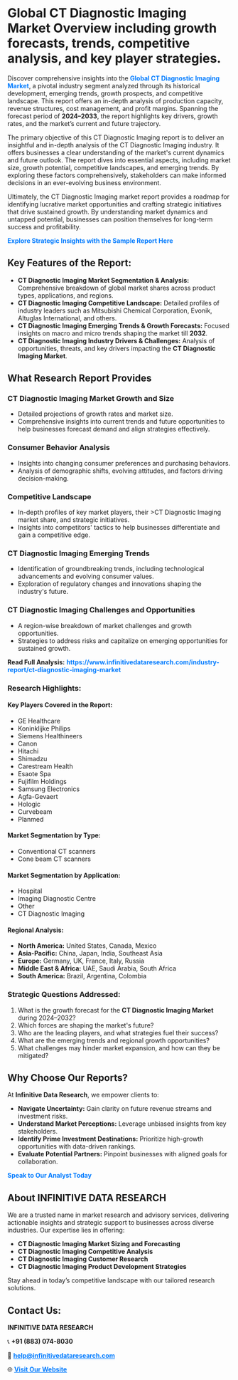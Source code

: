 <h1>Global CT Diagnostic Imaging Market Overview including growth forecasts, trends, competitive analysis, and key player strategies.</h1>
<p>
Discover comprehensive insights into the 
<a href="https://www.infinitivedataresearch.com/industry-report/ct-diagnostic-imaging-market" rel="dofollow" style="color: #007BFF; text-decoration: none;"><strong>Global CT Diagnostic Imaging Market</strong></a>, a pivotal industry segment analyzed through its historical development, emerging trends, growth prospects, and competitive landscape. This report offers an in-depth analysis of production capacity, revenue structures, cost management, and profit margins. Spanning the forecast period of <strong>2024–2033</strong>, the report highlights key drivers, growth rates, and the market’s current and future trajectory.
</p>
<p>
The primary objective of this CT Diagnostic Imaging report is to deliver an insightful and in-depth analysis of the CT Diagnostic Imaging industry. It offers businesses a clear understanding of the market's current dynamics and future outlook. The report dives into essential aspects, including market size, growth potential, competitive landscapes, and emerging trends. By exploring these factors comprehensively, stakeholders can make informed decisions in an ever-evolving business environment.
</p>
<p>
Ultimately, the CT Diagnostic Imaging market report provides a roadmap for identifying lucrative market opportunities and crafting strategic initiatives that drive sustained growth. By understanding market dynamics and untapped potential, businesses can position themselves for long-term success and profitability.
</p>
<p>
<a href="https://www.infinitivedataresearch.com/request-sample/reportId=102190" style="color: #007BFF; text-decoration: none;"><strong>Explore Strategic Insights with the Sample Report Here</strong></a>
</p>

<h2>Key Features of the Report:</h2>
<ul>
<li><strong>CT Diagnostic Imaging Market Segmentation & Analysis:</strong> Comprehensive breakdown of global market shares across product types, applications, and regions.</li>
<li><strong>CT Diagnostic Imaging Competitive Landscape:</strong> Detailed profiles of industry leaders such as Mitsubishi Chemical Corporation, Evonik, Altuglas International, and others.</li>
<li><strong>CT Diagnostic Imaging Emerging Trends & Growth Forecasts:</strong> Focused insights on macro and micro trends shaping the market till <strong>2032</strong>.</li>
<li><strong>CT Diagnostic Imaging Industry Drivers & Challenges:</strong> Analysis of opportunities, threats, and key drivers impacting the <strong>CT Diagnostic Imaging Market</strong>.</li>
</ul>

<h2>What Research Report Provides</h2>
<h3>CT Diagnostic Imaging Market Growth and Size</h3>
<ul>
<li>Detailed projections of growth rates and market size.</li>
<li>Comprehensive insights into current trends and future opportunities to help businesses forecast demand and align strategies effectively.</li>
</ul>

<h3>Consumer Behavior Analysis</h3>
<ul>
<li>Insights into changing consumer preferences and purchasing behaviors.</li>
<li>Analysis of demographic shifts, evolving attitudes, and factors driving decision-making.</li>
</ul>

<h3>Competitive Landscape</h3>
<ul>
<li>In-depth profiles of key market players, their >CT Diagnostic Imaging market share, and strategic initiatives.</li>
<li>Insights into competitors' tactics to help businesses differentiate and gain a competitive edge.</li>
</ul>

<h3>CT Diagnostic Imaging Emerging Trends</h3>
<ul>
<li>Identification of groundbreaking trends, including technological advancements and evolving consumer values.</li>
<li>Exploration of regulatory changes and innovations shaping the industry's future.</li>
</ul>

<h3>CT Diagnostic Imaging Challenges and Opportunities</h3>
<ul>
<li>A region-wise breakdown of market challenges and growth opportunities.</li>
<li>Strategies to address risks and capitalize on emerging opportunities for sustained growth.</li>
</ul>
<p><strong>Read Full Analysis:</strong> <a href="https://www.infinitivedataresearch.com/industry-report/ct-diagnostic-imaging-market" rel="dofollow" style="color: #007BFF; text-decoration: none;"><strong>https://www.infinitivedataresearch.com/industry-report/ct-diagnostic-imaging-market</strong></a></p>
<h3>Research Highlights:</h3>
<h4>Key Players Covered in the Report:</h4>
<ul><li>GE Healthcare</li><li>Koninklijke Philips</li><li>Siemens Healthineers</li><li>Canon</li><li>Hitachi</li><li>Shimadzu</li><li>Carestream Health</li><li>Esaote Spa</li><li>Fujifilm Holdings</li><li>Samsung Electronics</li><li>Agfa-Gevaert</li><li>Hologic</li><li>Curvebeam</li><li>Planmed</li></ul>
<h4>Market Segmentation by Type:</h4>
<ul><li>Conventional CT scanners</li><li>Cone beam CT scanners</li></ul>
<h4>Market Segmentation by Application:</h4>
<ul><li>Hospital</li><li>Imaging Diagnostic Centre</li><li>Other</li><li>CT Diagnostic Imaging</li></ul>

<h4>Regional Analysis:</h4>
<ul>
<li><strong>North America:</strong> United States, Canada, Mexico</li>
<li><strong>Asia-Pacific:</strong> China, Japan, India, Southeast Asia</li>
<li><strong>Europe:</strong> Germany, UK, France, Italy, Russia</li>
<li><strong>Middle East & Africa:</strong> UAE, Saudi Arabia, South Africa</li>
<li><strong>South America:</strong> Brazil, Argentina, Colombia</li>
</ul>

<h3>Strategic Questions Addressed:</h3>
<ol>
<li>What is the growth forecast for the <strong>CT Diagnostic Imaging Market</strong> during 2024–2032?</li>
<li>Which forces are shaping the market's future?</li>
<li>Who are the leading players, and what strategies fuel their success?</li>
<li>What are the emerging trends and regional growth opportunities?</li>
<li>What challenges may hinder market expansion, and how can they be mitigated?</li>
</ol>

<h2>Why Choose Our Reports?</h2>
<p>At <strong>Infinitive Data Research</strong>, we empower clients to:</p>
<ul>
<li><strong>Navigate Uncertainty:</strong> Gain clarity on future revenue streams and investment risks.</li>
<li><strong>Understand Market Perceptions:</strong> Leverage unbiased insights from key stakeholders.</li>
<li><strong>Identify Prime Investment Destinations:</strong> Prioritize high-growth opportunities with data-driven rankings.</li>
<li><strong>Evaluate Potential Partners:</strong> Pinpoint businesses with aligned goals for collaboration.</li>
</ul>
<p><a href="https://www.infinitivedataresearch.com/industry-report/ct-diagnostic-imaging-market" rel="dofollow" style="color: #007BFF; text-decoration: none;"><strong>Speak to Our Analyst Today</strong></a></p>

<h2>About INFINITIVE DATA RESEARCH</h2>
<p>We are a trusted name in market research and advisory services, delivering actionable insights and strategic support to businesses across diverse industries. Our expertise lies in offering:</p>
<ul>
<li><strong>CT Diagnostic Imaging Market Sizing and Forecasting</strong></li>
<li><strong>CT Diagnostic Imaging Competitive Analysis</strong></li>
<li><strong>CT Diagnostic Imaging Customer Research</strong></li>
<li><strong>CT Diagnostic Imaging Product Development Strategies</strong></li>
</ul>
<p>Stay ahead in today’s competitive landscape with our tailored research solutions.</p>

<h2>Contact Us:</h2>
<p><strong>INFINITIVE DATA RESEARCH</strong></p>
<p>📞 <strong>+91 (883) 074-8030</strong></p>
<p>📧 <strong><a href="mailto:help@infinitivedataresearch.com" style="color: #007BFF;">help@infinitivedataresearch.com</a></strong></p>
<p>🌐 <strong><a href="https://www.infinitivedataresearch.com" rel="dofollow" style="color: #007BFF;">Visit Our Website</a></strong></p>